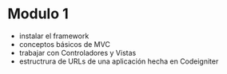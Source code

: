 <h1>Modulo 1</h1>
<ul>
	<li>instalar el framework</li>
	<li>conceptos básicos de MVC</li>
	<li>trabajar con Controladores y Vistas</li>
	<li>estructrura de URLs de una aplicación hecha en Codeigniter</li>
</ul>